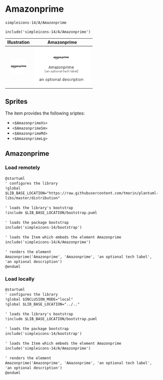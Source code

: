 # Amazonprime


```text
simpleicons-14/A/Amazonprime
```

```text
include('simpleicons-14/A/Amazonprime')
```



| Illustration | Amazonprime |
| :---: | :---: |
| ![illustration for Illustration](../../simpleicons-14/A/Amazonprime.png) | ![illustration for Amazonprime](../../simpleicons-14/A/Amazonprime.Local.png) |



## Sprites
The item provides the following sriptes:

- `<$AmazonprimeXs>`
- `<$AmazonprimeSm>`
- `<$AmazonprimeMd>`
- `<$AmazonprimeLg>`





## Amazonprime

### Load remotely
```plantuml
@startuml
' configures the library
!global $LIB_BASE_LOCATION="https://raw.githubusercontent.com/tmorin/plantuml-libs/master/distribution"

' loads the library's bootstrap
!include $LIB_BASE_LOCATION/bootstrap.puml

' loads the package bootstrap
include('simpleicons-14/bootstrap')

' loads the Item which embeds the element Amazonprime
include('simpleicons-14/A/Amazonprime')

' renders the element
Amazonprime('Amazonprime', 'Amazonprime', 'an optional tech label', 'an optional description')
@enduml
```

### Load locally
```plantuml
@startuml
' configures the library
!global $INCLUSION_MODE="local"
!global $LIB_BASE_LOCATION="../.."

' loads the library's bootstrap
!include $LIB_BASE_LOCATION/bootstrap.puml

' loads the package bootstrap
include('simpleicons-14/bootstrap')

' loads the Item which embeds the element Amazonprime
include('simpleicons-14/A/Amazonprime')

' renders the element
Amazonprime('Amazonprime', 'Amazonprime', 'an optional tech label', 'an optional description')
@enduml
```

